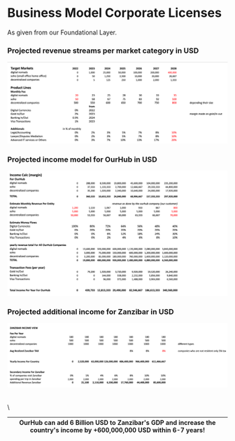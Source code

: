 
# Business Model Corporate Licenses

As given from our Foundational Layer.

### Projected revenue streams per market category in USD

![](img/bizmodel1.png)  


### Projected income model for OurHub in USD

![](img/bizmodel2.png)  


### Projected additional income for Zanzibar in USD


![](img/bizmodel3.png)  
\
\
\


|**OurHub can add 6 Billion USD to Zanzibar's GDP and increase the country's income by +600,000,000 USD within 6-7 years!**|
|:--:|



